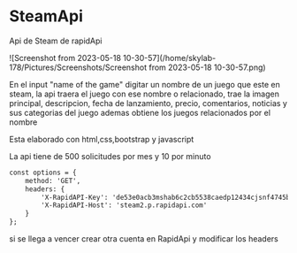 # SteamApi

Api de Steam de rapidApi

![Screenshot from 2023-05-18 10-30-57](/home/skylab-178/Pictures/Screenshots/Screenshot from 2023-05-18 10-30-57.png)

En el input "name of the game" digitar un nombre de un juego que este en steam, la api traera el juego con ese nombre o relacionado, trae la imagen principal, descripcion, fecha de lanzamiento, precio,  comentarios, noticias y sus categorias del juego ademas obtiene los juegos relacionados por el nombre

Esta elaborado con html,css,bootstrap y javascript

La api tiene de 500 solicitudes por mes y 10 por minuto

```html
const options = {
	method: 'GET',
	headers: {
		'X-RapidAPI-Key': 'de53e0acb3mshab6c2cb5538caedp12434cjsnf4745b5cb3c8',
		'X-RapidAPI-Host': 'steam2.p.rapidapi.com'
	}
};
```

si se llega a vencer crear otra cuenta en RapidApi y modificar los headers
